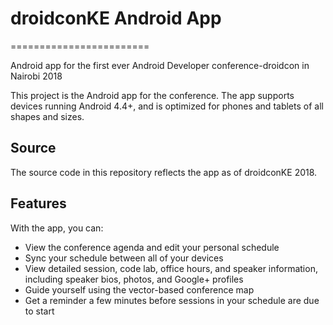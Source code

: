 # droidconKE Android App
========================

Android app for the first ever Android Developer conference-droidcon in Nairobi 2018

This project is the Android app for the conference. The app supports devices
running Android 4.4+, and is optimized for phones and tablets of all shapes
and sizes.

<h2>Source</h2>

The source code in this repository reflects the app as of droidconKE 2018.

<h2>Features</h2>

With the app, you can:

- View the conference agenda and edit your personal schedule
- Sync your schedule between all of your devices
- View detailed session, code lab, office hours, and speaker information,
  including speaker bios, photos, and Google+ profiles
- Guide yourself using the vector-based conference map
- Get a reminder a few minutes before sessions in your schedule are due to
  start
